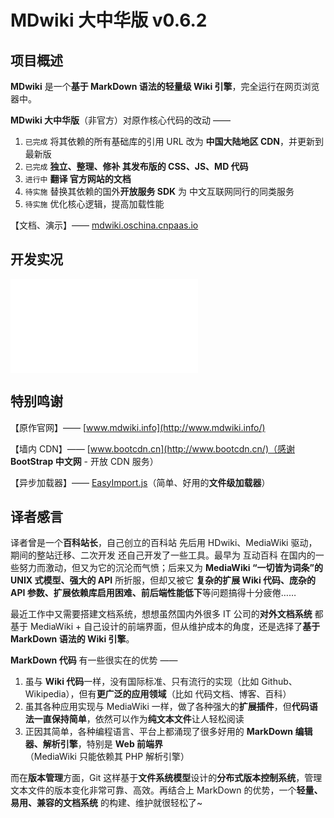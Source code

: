 # MDwiki 大中华版  v0.6.2


项目概述
----

**MDwiki** 是一个**基于 MarkDown 语法的轻量级 Wiki 引擎**，完全运行在网页浏览器中。

**MDwiki 大中华版**（非官方）对原作核心代码的改动 ——
 1. `已完成` 将其依赖的所有基础库的引用 URL 改为 **中国大陆地区 CDN**，并更新到最新版
 2. `已完成` **独立、整理、修补 其发布版的 CSS、JS、MD 代码**
 3. `进行中` **翻译 官方网站的文档**
 4. `待实施` 替换其依赖的国外**开放服务 SDK** 为 中文互联网同行的同类服务
 5. `待实施` 优化核心逻辑，提高加载性能

【文档、演示】—— [mdwiki.oschina.cnpaas.io](http://mdwiki.oschina.cnpaas.io/)


开发实况
----
<iframe frameBorder="0" allowTransparency="true" src="doc/git_osc.html"></iframe>


特别鸣谢
----

【原作官网】—— [www.mdwiki.info](http://www.mdwiki.info/)

【墙内 CDN】—— [www.bootcdn.cn](http://www.bootcdn.cn/)（感谢 **BootStrap 中文网** - 开放 CDN 服务）

【异步加载器】—— [EasyImport.js](http://git.oschina.net/Tech_Query/EasyImport.js)（简单、好用的**文件级加载器**）


译者感言
----

译者曾是一个**百科站长**，自己创立的百科站 先后用 HDwiki、MediaWiki 驱动，期间的整站迁移、二次开发 还自己开发了一些工具。最早为 互动百科 在国内的一些努力而激动，但又为它的沉沦而气愤；后来又为 **MediaWiki “一切皆为词条”的 UNIX 式模型、强大的 API** 所折服，但却又被它 **复杂的扩展 Wiki 代码、庞杂的 API 参数、扩展依赖库启用困难、前后端性能低下**等问题搞得十分疲倦……

最近工作中又需要搭建文档系统，想想虽然国内外很多 IT 公司的**对外文档系统** 都基于 MediaWiki + 自己设计的前端界面，但从维护成本的角度，还是选择了**基于 MarkDown 语法的 Wiki 引擎**。

**MarkDown 代码** 有一些很实在的优势 ——
 1. 虽与 **Wiki 代码**一样，没有国际标准、只有流行的实现（比如 Github、Wikipedia），但有**更广泛的应用领域**（比如 代码文档、博客、百科）
 2. 虽其各种应用实现与 MediaWiki 一样，做了各种强大的**扩展插件**，但**代码语法一直保持简单**，依然可以作为**纯文本文件**让人轻松阅读
 3. 正因其简单，各种编程语言、平台上都涌现了很多好用的 **MarkDown 编辑器、解析引擎**，特别是 **Web 前端界**（MediaWiki 只能依赖其 PHP 解析引擎）

而在**版本管理**方面，Git 这样基于**文件系统模型**设计的**分布式版本控制系统**，管理文本文件的版本变化非常可靠、高效。再结合上 MarkDown 的优势，一个**轻量、易用、兼容的文档系统** 的构建、维护就很轻松了~